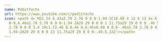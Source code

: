 ```yaml
---
name: PeDitTechs
url: https://www.youtube.com/c/pedittechs
icon: <path d='M22.54 6.42a2.78 2.78 0 0 0-1.94-2C18.88 4 12 4 12 4s-6.88
  0-8.6.46a2.78 2.78 0 0 0-1.94 2A29 29 0 0 0 1 11.75a29 29 0 0 0 .46 5.33A2.78
  2.78 0 0 0 3.4 19c1.72.46 8.6.46 8.6.46s6.88 0 8.6-.46a2.78 2.78 0 0 0
  1.94-2A29 29 0 0 0 23 11.75a29 29 0 0 0-.46-5.33Z'></path>
---
```

